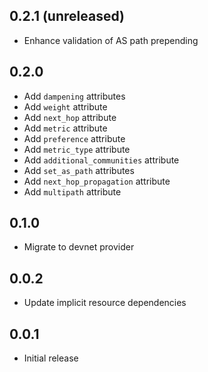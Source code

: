 ## 0.2.1 (unreleased)

- Enhance validation of AS path prepending

## 0.2.0

- Add `dampening` attributes
- Add `weight` attribute
- Add `next_hop` attribute
- Add `metric` attribute
- Add `preference` attribute
- Add `metric_type` attribute
- Add `additional_communities` attribute
- Add `set_as_path` attributes
- Add `next_hop_propagation` attribute
- Add `multipath` attribute

## 0.1.0

- Migrate to devnet provider

## 0.0.2

- Update implicit resource dependencies

## 0.0.1

- Initial release
